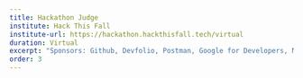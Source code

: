 ```yaml
---
title: Hackathon Judge
institute: Hack This Fall
institute-url: https://hackathon.hackthisfall.tech/virtual
duration: Virtual
excerpt: "Sponsors: Github, Devfolio, Postman, Google for Developers, MongoDb, Databricks, Okta, ..."
order: 3
---
```

